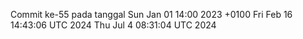 Commit ke-55 pada tanggal Sun Jan 01 14:00 2023 +0100
Fri Feb 16 14:43:06 UTC 2024
Thu Jul  4 08:31:04 UTC 2024
